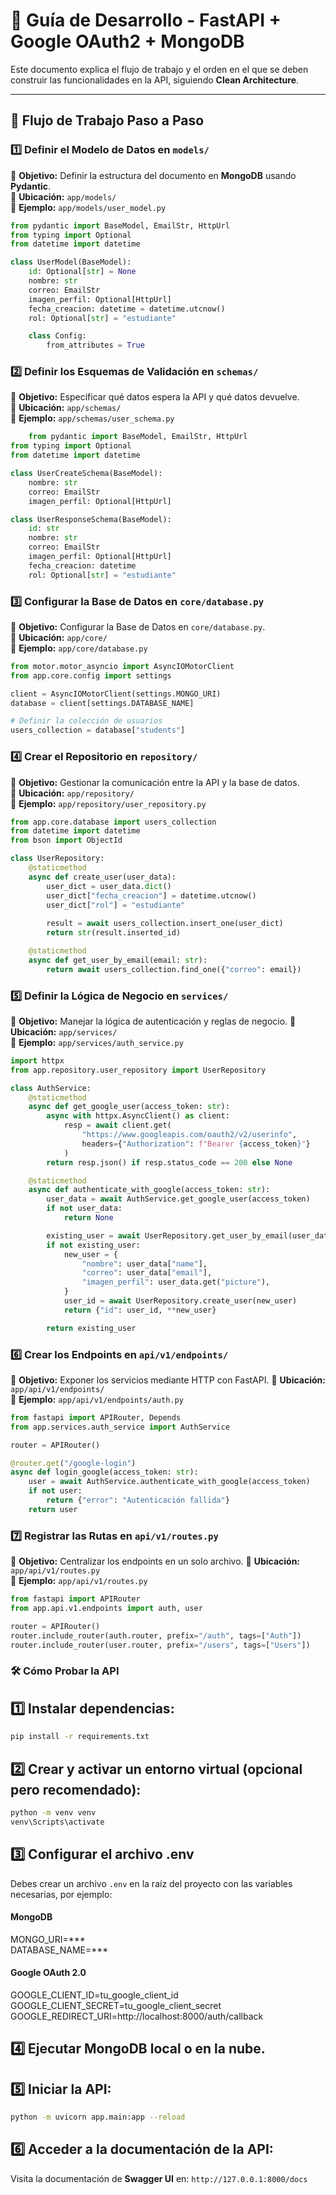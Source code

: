 # 📌 Guía de Desarrollo - FastAPI + Google OAuth2 + MongoDB

Este documento explica el flujo de trabajo y el orden en el que se deben construir las funcionalidades en la API, siguiendo **Clean Architecture**.

---

## 🔄 Flujo de Trabajo Paso a Paso

### 1️⃣ Definir el Modelo de Datos en `models/`
📌 **Objetivo:** Definir la estructura del documento en **MongoDB** usando **Pydantic**.  
📌 **Ubicación:** `app/models/`  
📌 **Ejemplo:** `app/models/user_model.py`

```python
from pydantic import BaseModel, EmailStr, HttpUrl
from typing import Optional
from datetime import datetime

class UserModel(BaseModel):
    id: Optional[str] = None
    nombre: str
    correo: EmailStr
    imagen_perfil: Optional[HttpUrl]
    fecha_creacion: datetime = datetime.utcnow()
    rol: Optional[str] = "estudiante"

    class Config:
        from_attributes = True 
```

### 2️⃣ Definir los Esquemas de Validación en `schemas/`
📌 **Objetivo:** Especificar qué datos espera la API y qué datos devuelve.  
📌 **Ubicación:** `app/schemas/`  
📌 **Ejemplo:** `app/schemas/user_schema.py`

```python
    from pydantic import BaseModel, EmailStr, HttpUrl
from typing import Optional
from datetime import datetime

class UserCreateSchema(BaseModel):
    nombre: str
    correo: EmailStr
    imagen_perfil: Optional[HttpUrl]

class UserResponseSchema(BaseModel):
    id: str
    nombre: str
    correo: EmailStr
    imagen_perfil: Optional[HttpUrl]
    fecha_creacion: datetime
    rol: Optional[str] = "estudiante"
```

### 3️⃣ Configurar la Base de Datos en `core/database.py`
📌 **Objetivo:** Configurar la Base de Datos en `core/database.py`.  
📌 **Ubicación:** `app/core/`  
📌 **Ejemplo:** `app/core/database.py`

```python
from motor.motor_asyncio import AsyncIOMotorClient
from app.core.config import settings

client = AsyncIOMotorClient(settings.MONGO_URI)
database = client[settings.DATABASE_NAME]

# Definir la colección de usuarios
users_collection = database["students"]
```

### 4️⃣ Crear el Repositorio en `repository/`
📌 **Objetivo:** Gestionar la comunicación entre la API y la base de datos.  
📌 **Ubicación:** `app/repository/`  
📌 **Ejemplo:** `app/repository/user_repository.py`

```python
from app.core.database import users_collection
from datetime import datetime
from bson import ObjectId

class UserRepository:
    @staticmethod
    async def create_user(user_data):
        user_dict = user_data.dict()
        user_dict["fecha_creacion"] = datetime.utcnow()
        user_dict["rol"] = "estudiante"
        
        result = await users_collection.insert_one(user_dict)
        return str(result.inserted_id)

    @staticmethod
    async def get_user_by_email(email: str):
        return await users_collection.find_one({"correo": email})
```

### 5️⃣ Definir la Lógica de Negocio en `services/`
📌 **Objetivo:** Manejar la lógica de autenticación y reglas de negocio.
📌 **Ubicación:** `app/services/`  
📌 **Ejemplo:** `app/services/auth_service.py`

```python
import httpx
from app.repository.user_repository import UserRepository

class AuthService:
    @staticmethod
    async def get_google_user(access_token: str):
        async with httpx.AsyncClient() as client:
            resp = await client.get(
                "https://www.googleapis.com/oauth2/v2/userinfo",
                headers={"Authorization": f"Bearer {access_token}"}
            )
        return resp.json() if resp.status_code == 200 else None

    @staticmethod
    async def authenticate_with_google(access_token: str):
        user_data = await AuthService.get_google_user(access_token)
        if not user_data:
            return None

        existing_user = await UserRepository.get_user_by_email(user_data["email"])
        if not existing_user:
            new_user = {
                "nombre": user_data["name"],
                "correo": user_data["email"],
                "imagen_perfil": user_data.get("picture"),
            }
            user_id = await UserRepository.create_user(new_user)
            return {"id": user_id, **new_user}

        return existing_user
```

### 6️⃣ Crear los Endpoints en `api/v1/endpoints/`
📌 **Objetivo:** Exponer los servicios mediante HTTP con FastAPI.
📌 **Ubicación:** `app/api/v1/endpoints/`  
📌 **Ejemplo:** `app/api/v1/endpoints/auth.py`

```python
from fastapi import APIRouter, Depends
from app.services.auth_service import AuthService

router = APIRouter()

@router.get("/google-login")
async def login_google(access_token: str):
    user = await AuthService.authenticate_with_google(access_token)
    if not user:
        return {"error": "Autenticación fallida"}
    return user
```

### 7️⃣ Registrar las Rutas en `api/v1/routes.py`
📌 **Objetivo:** Centralizar los endpoints en un solo archivo.
📌 **Ubicación:** `app/api/v1/routes.py`  
📌 **Ejemplo:** `app/api/v1/routes.py`

```python
from fastapi import APIRouter
from app.api.v1.endpoints import auth, user

router = APIRouter()
router.include_router(auth.router, prefix="/auth", tags=["Auth"])
router.include_router(user.router, prefix="/users", tags=["Users"])
```

### 🛠 Cómo Probar la API

## 1️⃣ Instalar dependencias:
```bash
pip install -r requirements.txt
```

## 2️⃣ Crear y activar un entorno virtual (opcional pero recomendado):
```bash
python -m venv venv
venv\Scripts\activate
```

## 3️⃣ Configurar el archivo .env
Debes crear un archivo `.env` en la raíz del proyecto con las variables necesarias, por ejemplo:

#### MongoDB
MONGO_URI=***   
DATABASE_NAME=***

#### Google OAuth 2.0
GOOGLE_CLIENT_ID=tu_google_client_id  
GOOGLE_CLIENT_SECRET=tu_google_client_secret  
GOOGLE_REDIRECT_URI=http://localhost:8000/auth/callback

## 4️⃣ Ejecutar MongoDB local o en la nube.

## 5️⃣ Iniciar la API:
```bash
python -m uvicorn app.main:app --reload
```

## 6️⃣ Acceder a la documentación de la API:

Visita la documentación de **Swagger UI** en: `http://127.0.0.1:8000/docs`